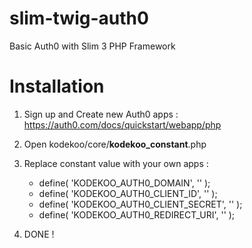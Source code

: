 # slim-twig-auth0
Basic Auth0 with Slim 3 PHP Framework

# Installation
1. Sign up and Create new Auth0 apps : https://auth0.com/docs/quickstart/webapp/php

2. Open kodekoo/core/__kodekoo_constant__.php

3. Replace constant value with your own apps :

	- define( 'KODEKOO_AUTH0_DOMAIN', '' );
	- define( 'KODEKOO_AUTH0_CLIENT_ID', '' );
	- define( 'KODEKOO_AUTH0_CLIENT_SECRET', '' );
	- define( 'KODEKOO_AUTH0_REDIRECT_URI', '' ); 

4. DONE !

